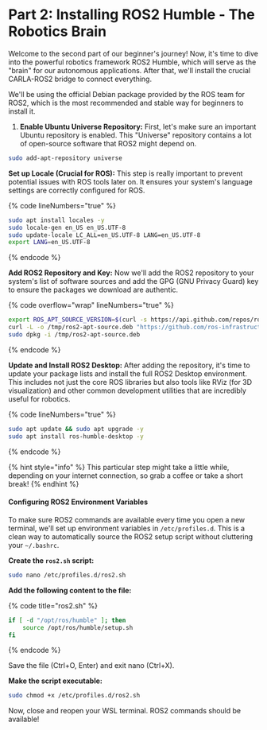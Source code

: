 # Part 2: Installing ROS2 Humble - The Robotics Brain

Welcome to the second part of our beginner's journey! Now, it's time to dive into the powerful robotics framework ROS2 Humble, which will serve as the "brain" for our autonomous applications. After that, we'll install the crucial CARLA-ROS2 bridge to connect everything.

We'll be using the official Debian package provided by the ROS team for ROS2, which is the most recommended and stable way for beginners to install it.

1. **Enable Ubuntu Universe Repository:** First, let's make sure an important Ubuntu repository is enabled. This "Universe" repository contains a lot of open-source software that ROS2 might depend on.

```bash
sudo add-apt-repository universe
```

**Set up Locale (Crucial for ROS):** This step is really important to prevent potential issues with ROS tools later on. It ensures your system's language settings are correctly configured for ROS.

{% code lineNumbers="true" %}
```bash
sudo apt install locales -y
sudo locale-gen en_US en_US.UTF-8
sudo update-locale LC_ALL=en_US.UTF-8 LANG=en_US.UTF-8
export LANG=en_US.UTF-8
```
{% endcode %}

**Add ROS2 Repository and Key:** Now we'll add the ROS2 repository to your system's list of software sources and add the GPG (GNU Privacy Guard) key to ensure the packages we download are authentic.

{% code overflow="wrap" lineNumbers="true" %}
```bash
export ROS_APT_SOURCE_VERSION=$(curl -s https://api.github.com/repos/ros-infrastructure/ros-apt-source/releases/latest | grep -F "tag_name" | awk -F"'"'{print $4}')
curl -L -o /tmp/ros2-apt-source.deb "https://github.com/ros-infrastructure/ros-apt-source/releases/download/${ROS_APT_SOURCE_VERSION}/ros2-apt-source_${ROS_APT_SOURCE_VERSION}.$(. /etc/os-release && echo $VERSION_CODENAME)_all.deb"
sudo dpkg -i /tmp/ros2-apt-source.deb
```
{% endcode %}

**Update and Install ROS2 Desktop:** After adding the repository, it's time to update your package lists and install the full ROS2 Desktop environment. This includes not just the core ROS libraries but also tools like RViz (for 3D visualization) and other common development utilities that are incredibly useful for robotics.

{% code lineNumbers="true" %}
```bash
sudo apt update && sudo apt upgrade -y
sudo apt install ros-humble-desktop -y
```
{% endcode %}

{% hint style="info" %}
This particular step might take a little while, depending on your internet connection, so grab a coffee or take a short break!
{% endhint %}

#### Configuring ROS2 Environment Variables

To make sure ROS2 commands are available every time you open a new terminal, we'll set up environment variables in `/etc/profiles.d`. This is a clean way to automatically source the ROS2 setup script without cluttering your `~/.bashrc`.

**Create the `ros2.sh` script:**

```bash
sudo nano /etc/profiles.d/ros2.sh
```

**Add the following content to the file:**

{% code title="ros2.sh" %}
```sh
if [ -d "/opt/ros/humble" ]; then
    source /opt/ros/humble/setup.sh
fi
```
{% endcode %}

Save the file (Ctrl+O, Enter) and exit nano (Ctrl+X).

**Make the script executable:**

```bash
sudo chmod +x /etc/profiles.d/ros2.sh
```

Now, close and reopen your WSL terminal. ROS2 commands should be available!

